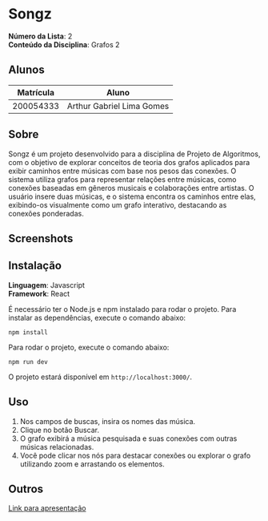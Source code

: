# Songz

**Número da Lista**: 2<br>
**Conteúdo da Disciplina**: Grafos 2<br>

## Alunos
| Matrícula | Aluno                     |
| --------- | ------------------------- |
| 200054333 | Arthur Gabriel Lima Gomes |

## Sobre 
Songz é um projeto desenvolvido para a disciplina de Projeto de Algoritmos, com o objetivo de explorar conceitos de teoria dos grafos aplicados para exibir caminhos entre músicas com base nos pesos das conexões. O sistema utiliza grafos para representar relações entre músicas, como conexões baseadas em gêneros musicais e colaborações entre artistas. O usuário insere duas músicas, e o sistema encontra os caminhos entre elas, exibindo-os visualmente como um grafo interativo, destacando as conexões ponderadas.

## Screenshots



## Instalação 
**Linguagem**: Javascript<br>
**Framework**: React<br>

É necessário ter o Node.js e npm instalado para rodar o projeto. Para instalar as dependências, execute o comando abaixo:

```npm install```

Para rodar o projeto, execute o comando abaixo:

```npm run dev```

O projeto estará disponível em `http://localhost:3000/`.


## Uso 

1. Nos campos de buscas, insira os nomes das música.
2. Clique no botão Buscar.
3. O grafo exibirá a música pesquisada e suas conexões com outras músicas relacionadas.
4. Você pode clicar nos nós para destacar conexões ou explorar o grafo utilizando zoom e arrastando os elementos.

## Outros

[Link para apresentação]()
